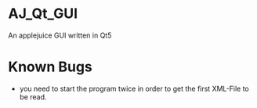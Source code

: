# AJ_Qt_GUI
An applejuice GUI written in Qt5

# Known Bugs
- you need to start the program twice in order to get the first XML-File to be read.